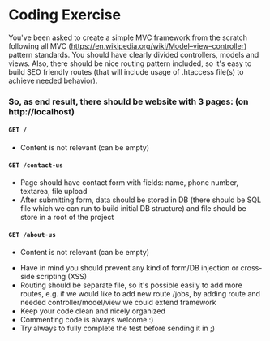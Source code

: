 # Coding Exercise

You've been asked to create a simple MVC framework from the scratch following all MVC (https://en.wikipedia.org/wiki/Model–view–controller) pattern standards.
You should have clearly divided controllers, models and views. Also, there should be nice routing pattern included,
so it's easy to build SEO friendly routes (that will include usage of .htaccess file(s) to achieve needed behavior).

### So, as end result, there should be website with 3 pages: (on http://localhost)

#### ``` GET / ```
  * Content is not relevant (can be empty)

#### ``` GET /contact-us ```
  * Page should have contact form with fields: name, phone number, textarea, file upload
  * After submitting form, data should be stored in DB (there should be SQL file which we can run to build initial DB structure) and file should be store in a root of the project

#### ``` GET /about-us ```
  * Content is not relevant (can be empty)
   
- Have in mind you should prevent any kind of form/DB injection or cross-side scripting (XSS)
- Routing should be separate file, so it's possible easily to add more routes, e.g. if we would like to add new route /jobs, by adding route and needed controller/model/view we could extend framework
- Keep your code clean and nicely organized
- Commenting code is always welcome :)
- Try always to fully complete the test before sending it in ;)
